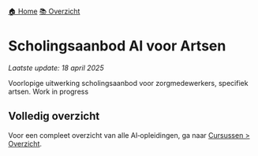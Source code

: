 <!-- Top navigation, inlined -->
<nav class="navbar navbar-expand-lg navbar-light bg-light mb-4">
  <div class="container">
    <a class="navbar-brand" href="/">🏠 Home</a>
    <a class="nav-link d-inline-block ml-3" href="/SCHOLINGSAANBOD.html">📚 Overzicht</a>
  </div>
</nav>

# Scholingsaanbod AI voor Artsen

*Laatste update: 18 april 2025*

Voorlopige uitwerking scholingsaanbod voor zorgmedewerkers, specifiek artsen.
Work in progress




## Volledig overzicht

Voor een compleet overzicht van alle AI‑opleidingen, ga naar [Cursussen > Overzicht](SCHOLINGSAANBOD.md).
